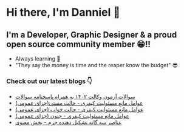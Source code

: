 # Hi there, I'm Danniel 👋 

## I'm a Developer, Graphic Designer & a proud open source community member 😁!!

- Always learning 🧐
- "They say the money is time and the reaper know the budget" 😎

### Check out our latest blogs 👇

<!-- BLOG-POST-LIST:START -->
- [سوالات  آزمون وکالت ۱۴۰۲ به همراه پاسخنامه سوالات](https://hesabraslaw.com/blog/%D8%B3%D9%88%D8%A7%D9%84%D8%A7%D8%AA-%D9%88-%D9%BE%D8%A7%D8%B3%D8%AE%D9%86%D8%A7%D9%85%D9%87-%D8%A2%D8%B2%D9%85%D9%88%D9%86-%D9%88%DA%A9%D8%A7%D9%84%D8%AA-%DB%B1%DB%B4%DB%B0%DB%B2-%D8%A8%D9%87-%D8%B5%D9%88%D8%B1%D8%AA-%DB%8C%DA%A9%D8%AC%D8%A7/)
- [عوامل مانع مسئولیت کیفری - حالت مستی&lpar;جزای عمومی&rpar;](https://hesabraslaw.com/blog/%D8%B9%D9%88%D8%A7%D9%85%D9%84-%D9%85%D8%A7%D9%86%D8%B9-%D9%85%D8%B3%D8%A6%D9%88%D9%84%DB%8C%D8%AA-%DA%A9%DB%8C%D9%81%D8%B1%DB%8C-%D8%AD%D8%A7%D9%84%D8%AA-%D9%85%D8%B3%D8%AA%DB%8C%D8%AC%D8%B2%D8%A7%DB%8C-%D8%B9%D9%85%D9%88%D9%85%DB%8C/)
- [عوامل مانع مسئولیت کیفری - حالت خواب &lpar;جزای عمومی&rpar;](https://hesabraslaw.com/blog/%D8%B9%D9%88%D8%A7%D9%85%D9%84-%D9%85%D8%A7%D9%86%D8%B9-%D9%85%D8%B3%D8%A6%D9%88%D9%84%DB%8C%D8%AA-%DA%A9%DB%8C%D9%81%D8%B1%DB%8C-%D8%AD%D8%A7%D9%84%D8%AA-%D8%AE%D9%88%D8%A7%D8%A8-%D8%AC%D8%B2%D8%A7%DB%8C-%D8%B9%D9%85%D9%88%D9%85%DB%8C/)
- [عوامل مانع مسئولیت کیفری - جنون &lpar;جزای عمومی&rpar;](https://hesabraslaw.com/blog/%D8%B9%D9%88%D8%A7%D9%85%D9%84-%D9%85%D8%A7%D9%86%D8%B9-%D9%85%D8%B3%D8%A6%D9%88%D9%84%DB%8C%D8%AA-%DA%A9%DB%8C%D9%81%D8%B1%DB%8C-%D8%AC%D9%86%D9%88%D9%86-%D8%AC%D8%B2%D8%A7%DB%8C-%D8%B9%D9%85%D9%88%D9%85%DB%8C/)
- [عناصر سه گانه تشکیل دهنده جرم - بخش معنوی](https://hesabraslaw.com/blog/%D8%B9%D9%86%D8%A7%D8%B5%D8%B1-%D8%B3%D9%87-%DA%AF%D8%A7%D9%86%D9%87-%D8%AA%D8%B4%DA%A9%DB%8C%D9%84-%D8%AF%D9%87%D9%86%D8%AF%D9%87-%D8%AC%D8%B1%D9%85-%D8%A8%D8%AE%D8%B4-%D9%85%D8%B9%D9%86%D9%88%DB%8C/)
<!-- BLOG-POST-LIST:END -->
